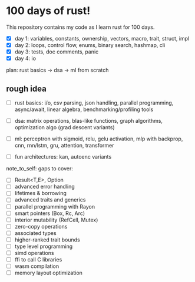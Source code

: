 # 100 days of rust!

This repository contains my code as I learn rust for 100 days.

- [x] day 1: variables, constants, ownership, vectors, macro, trait, struct, impl
- [x] day 2: loops, control flow, enums, binary search, hashmap, cli
- [x] day 3: tests, doc comments, panic
- [x] day 4: io

plan: rust basics → dsa → ml from scratch

## rough idea
- [ ] rust basics: i/o, csv parsing, json handling, parallel programming, async/await, linear algebra, benchmarking/profiling tools

- [ ] dsa: matrix operations, blas-like functions, graph algorithms, optimization algo (grad descent variants)

- [ ] ml: perceptron with sigmoid, relu, gelu activation, mlp with backprop, cnn, rnn/lstm, gru, attention, transformer

- [ ] fun architectures: kan, autoenc variants

note_to_self: gaps to cover:
- [ ] Result<T,E>, Option<T>
- [ ] advanced error handling
- [ ] lifetimes & borrowing
- [ ] advanced traits and generics
- [ ] parallel programming with Rayon
- [ ] smart pointers (Box, Rc, Arc)
- [ ] interior mutability (RefCell, Mutex)
- [ ] zero-copy operations
- [ ] associated types
- [ ] higher-ranked trait bounds
- [ ] type level programming
- [ ] simd operations
- [ ] ffi to call C libraries 
- [ ] wasm compilation
- [ ] memory layout optimization